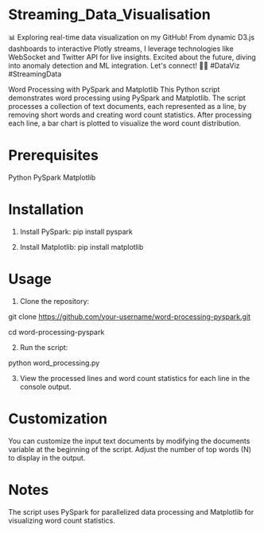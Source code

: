 # Streaming_Data_Visualisation
📊 Exploring real-time data visualization on my GitHub! From dynamic D3.js dashboards to interactive Plotly streams, I leverage technologies like WebSocket and Twitter API for live insights. Excited about the future, diving into anomaly detection and ML integration. Let's connect! 🚀🌐 #DataViz #StreamingData


Word Processing with PySpark and Matplotlib
This Python script demonstrates word processing using PySpark and Matplotlib. The script processes a collection of text documents, each represented as a line, by removing short words and creating word count statistics. After processing each line, a bar chart is plotted to visualize the word count distribution.

# Prerequisites
Python
PySpark
Matplotlib

# Installation


1. Install PySpark:
    pip install pyspark

2. Install Matplotlib:
    pip install matplotlib

# Usage

1. Clone the repository:

  git clone https://github.com/your-username/word-processing-pyspark.git
  
  cd word-processing-pyspark

2. Run the script:

  python word_processing.py


3. View the processed lines and word count statistics for each line in the console output.

# Customization

You can customize the input text documents by modifying the documents variable at the beginning of the script. Adjust the number of top words (N) to display in the output.

# Notes

The script uses PySpark for parallelized data processing and Matplotlib for visualizing word count statistics.
